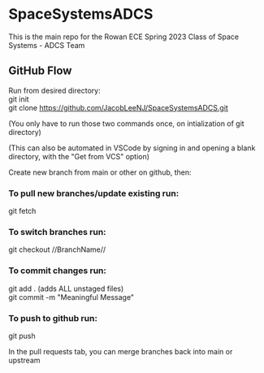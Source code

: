 # SpaceSystemsADCS
This is the main repo for the Rowan ECE Spring 2023 Class of Space Systems - ADCS Team

## GitHub Flow
Run from desired directory:<br>
git init <br>
git clone https://github.com/JacobLeeNJ/SpaceSystemsADCS.git <br>

(You only have to run those two commands once, on intialization of git directory) <br>

(This can also be automated in VSCode by signing in and opening a blank directory, with the "Get from VCS" option) <br>

Create new branch from main or other on github, then: <br>

### To pull new branches/update existing run: <br>
git fetch <br>

### To switch branches run:<br>
git checkout //BranchName// <br>

### To commit changes run:<br>
git add . (adds ALL unstaged files) <br>
git commit -m "Meaningful Message" <br>

### To push to github run: <br>
git push <br>

In the pull requests tab, you can merge branches back into main or upstream


